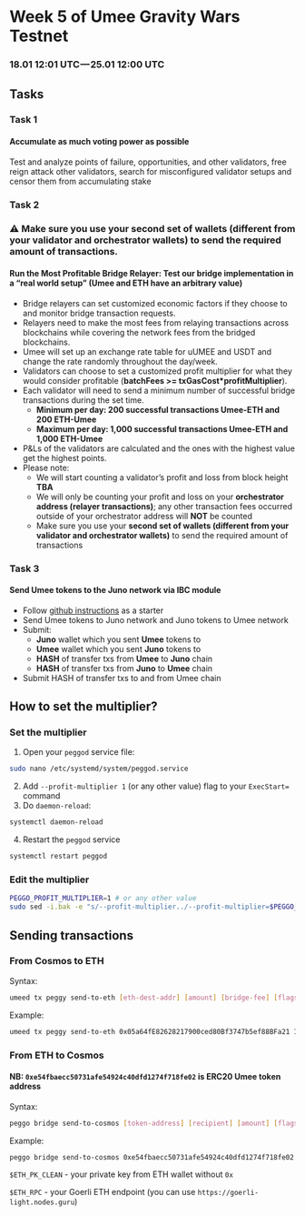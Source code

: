 # Week 5 of Umee Gravity Wars Testnet
### 18.01 12:01 UTC — 25.01 12:00 UTC

## Tasks
### Task 1
#### Accumulate as much voting power as possible
Test and analyze points of failure, opportunities, and other validators, free reign attack other validators, search for misconfigured validator setups and censor them from accumulating stake

### Task 2
### ⚠️ Make sure you use your second set of wallets (different from your validator and orchestrator wallets) to send the required amount of transactions.
#### Run the Most Profitable Bridge Relayer: Test our bridge implementation in a “real world setup” (Umee and ETH have an arbitrary value)
* Bridge relayers can set customized economic factors if they choose to and monitor bridge transaction requests.
* Relayers need to make the most fees from relaying transactions across blockchains while covering the network fees from the bridged blockchains.
* Umee will set up an exchange rate table for uUMEE and USDT and change the rate randomly throughout the day/week.
* Validators can choose to set a customized profit multiplier for what they would consider profitable (**batchFees >= txGasCost*profitMultiplier**).
* Each validator will need to send a minimum number of successful bridge transactions during the set time.
  * **Minimum per day: 200 successful transactions Umee-ETH and 200 ETH-Umee**
  * **Maximum per day: 1,000 successful transactions Umee-ETH and 1,000 ETH-Umee**
* P&Ls of the validators are calculated and the ones with the highest value get the highest points.
* Please note:
  * We will start counting a validator’s profit and loss from block height **TBA**
  * We will only be counting your profit and loss on your **orchestrator address (relayer transactions)**; any other transaction fees occurred outside of your orchestrator address will **NOT** be counted
  * Make sure you use your **second set of wallets (different from your validator and orchestrator wallets)** to send the required amount of transactions

### Task 3
#### Send Umee tokens to the Juno network via IBC module
 * Follow [github instructions](https://github.com/umee-network/testnets/blob/main/networks/umee-alpha-mainnet-3/IBC.md) as a starter
 * Send Umee tokens to Juno network and Juno tokens to Umee network
 * Submit:
   * **Juno** wallet which you sent **Umee** tokens to
   * **Umee** wallet which you sent **Juno** tokens to
   * **HASH** of transfer txs from **Umee** to **Juno** chain
   * **HASH** of transfer txs from **Juno** to **Umee** chain
 * Submit HASH of transfer txs to and from Umee chain

## How to set the multiplier?
### Set the multiplier
1. Open your `peggod` service file:
```bash
sudo nano /etc/systemd/system/peggod.service
```
2. Add `--profit-multiplier 1` (or any other value) flag to your `ExecStart=` command
3. Do `daemon-reload`:
```bash
systemctl daemon-reload
```
4. Restart the `peggod` service
```bash
systemctl restart peggod
```

### Edit the multiplier
```bash
PEGGO_PROFIT_MULTIPLIER=1 # or any other value
sudo sed -i.bak -e "s/--profit-multiplier../--profit-multiplier=$PEGGO_PROFIT_MULTIPLIER/" /etc/systemd/system/peggod.service
```

## Sending transactions
### From Cosmos to ETH
Syntax:
```bash
umeed tx peggy send-to-eth [eth-dest-addr] [amount] [bridge-fee] [flags]
```
Example:
```bash
umeed tx peggy send-to-eth 0x05a64fE82628217900ced80Bf3747b5ef88BFa21 10000000uumee 1uumee --from validator --chain-id umee-alpha-mainnet-2
```
### From ETH to Cosmos
#### NB: `0xe54fbaecc50731afe54924c40dfd1274f718fe02` is ERC20 Umee token address
Syntax:
```bash
peggo bridge send-to-cosmos [token-address] [recipient] [amount] [flags]
```
Example:
```bash
peggo bridge send-to-cosmos 0xe54fbaecc50731afe54924c40dfd1274f718fe02 umee1qpuaz7q3qw0lnu9jng8xa5md6p3pg9zey5z875 1000000 --eth-pk=$ETH_PK_CLEAN --eth-rpc=$ETH_RPC
```
`$ETH_PK_CLEAN` - your private key from ETH wallet without `0x`

`$ETH_RPC` - your Goerli ETH endpoint (you can use `https://goerli-light.nodes.guru`)
